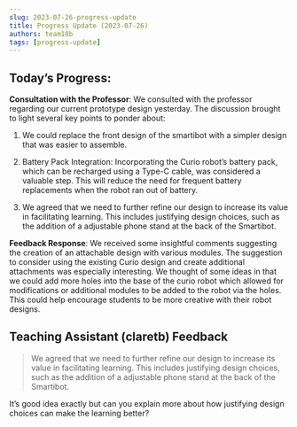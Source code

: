 ```yaml
---
slug: 2023-07-26-progress-update
title: Progress Update (2023-07-26)
authors: team10b
tags: [progress-update]
---
```


## Today’s Progress:

**Consultation with the Professor**: We consulted with the professor regarding our current prototype design yesterday. The discussion brought to light several key points to ponder about:

1. We could replace the front design of the smartibot with a simpler design that was easier to assemble.

2. Battery Pack Integration: Incorporating the Curio robot’s battery pack, which can be recharged using a Type-C cable, was considered a valuable step. This will reduce the need for frequent battery replacements when the robot ran out of battery.

3. We agreed that we need to further refine our design to increase its value in facilitating learning. This includes justifying design choices, such as the addition of a adjustable phone stand at the back of the Smartibot.

**Feedback Response**: We received some insightful comments suggesting the creation of an attachable design with various modules. The suggestion to consider using the existing Curio design and create additional attachments was especially interesting. We thought of some ideas in that we could add more holes into the base of the curio robot which allowed for modifications or additional modules to be added to the robot via the holes. This could help encourage students to be more creative with their robot designs.


## Teaching Assistant (claretb) Feedback

>We agreed that we need to further refine our design to increase its value in facilitating learning. This includes justifying design choices, such as the addition of a adjustable phone stand at the back of the Smartibot.

It’s good idea exactly but can you explain more about how justifying design choices can make the learning better?
